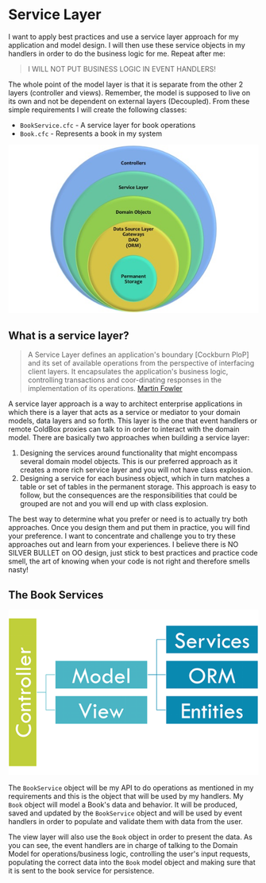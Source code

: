 # Service Layer

I want to apply best practices and use a service layer approach for my application and model design. I will then use these service objects in my handlers in order to do the business logic for me. Repeat after me:

> I WILL NOT PUT BUSINESS LOGIC IN EVENT HANDLERS!

The whole point of the model layer is that it is separate from the other 2 layers \(controller and views\). Remember, the model is supposed to live on its own and not be dependent on external layers \(Decoupled\). From these simple requirements I will create the following classes:

* `BookService.cfc` - A service layer for book operations
* `Book.cfc` - Represents a book in my system

![](/.gitbook/assets/ServiceLayers.jpg)

## What is a service layer?

> A Service Layer defines an application's boundary \[Cockburn PloP\] and its set of available operations from the perspective of interfacing client layers. It encapsulates the application's business logic, controlling transactions and coor-dinating responses in the implementation of its operations. [Martin Fowler](http://martinfowler.com/eaaCatalog/serviceLayer.html)

A service layer approach is a way to architect enterprise applications in which there is a layer that acts as a service or mediator to your domain models, data layers and so forth. This layer is the one that event handlers or remote ColdBox proxies can talk to in order to interact with the domain model. There are basically two approaches when building a service layer:

1. Designing the services around functionality that might encompass several domain model objects. This is our preferred approach as it creates a more rich service layer and you will not have class explosion.
2. Designing a service for each business object, which in turn matches a table or set of tables in the permanent storage. This approach is easy to follow, but the consequences are the responsibilities that could be grouped are not and you will end up with class explosion.

The best way to determine what you prefer or need is to actually try both approaches. Once you design them and put them in practice, you will find your preference. I want to concentrate and challenge you to try these approaches out and learn from your experiences. I believe there is NO SILVER BULLET on OO design, just stick to best practices and practice code smell, the art of knowing when your code is not right and therefore smells nasty!

## The Book Services

![](/.gitbook/assets/MVC%2BORM.png)

The `BookService` object will be my API to do operations as mentioned in my requirements and this is the object that will be used by my handlers. My `Book` object will model a Book's data and behavior. It will be produced, saved and updated by the `BookService` object and will be used by event handlers in order to populate and validate them with data from the user.

The view layer will also use the `Book` object in order to present the data. As you can see, the event handlers are in charge of talking to the Domain Model for operations/business logic, controlling the user's input requests, populating the correct data into the `Book` model object and making sure that it is sent to the book service for persistence.

